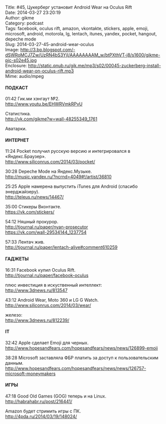 Title: #45, Цукерберг установит Android Wear на Oculus Rift  
Date: 2014-03-27 23:20:19  
Author: gikme  
Category: podcast  
Tags: facebook, oculus rift, amazon, vkontakte, stickers, apple, emoji, microsoft, android, motorola, lg, lentach, itunes, yandex, pocket, hangout, depeche mode  
Slug: 2014-03-27-45-android-wear-oculus  
Image: http://3.bp.blogspot.com/-dSWRoMCJ7Zw/UzRN4bS3YjI/AAAAAAAAM_w/btPXthVT-j8/s1600/gikme-pic-s02e45.jpg  
Enclosure: http://static.qnub.ru/gik.me/mp3/s02/00045-zuckerberg-install-android-wear-on-oculus-rift.mp3  
Mime: audio/mpeg

#### ПОДКАСТ

01:42 Гик.ми хэнгаут №2.  
<http://www.youtu.be/EHWRVmkRPvU>

Статистика.  
<http://vk.com/gikme?w=wall-48255349_1761>

Аватарки.

#### ИНТЕРНЕТ

11:24 Pocket получил русскую версию и интегрировался в «Яндекс.Браузер».  
<http://www.siliconrus.com/2014/03/pocket/>

30:28 Depeche Mode на Яндекс.Музыке.  
<http://music.yandex.ru/?ncrnd=4049#!/artist/36810>

25:25 Apple намерена выпустить iTunes для Android (спасибо  
энерджайзеру).  
<http://teleus.ru/news/14467/>

35:00 Стикеры Вконтакте.  
<https://vk.com/stickers/>

54:12 Няшный прокурор.  
<http://tjournal.ru/paper/nyan-prosecutor>  
<https://vk.com/wall-29534144_1237754>

57:33 Лентач жив.  
<http://tjournal.ru/paper/lentach-alive#comment610259>

#### ГАДЖЕТЫ

16:31 Facebook купил Oculus Rift.  
<http://tjournal.ru/paper/facebook-oculus>

плюс инвестиция в искуственный интеллект:   
<http://www.3dnews.ru/813547>

43:12 Android Wear, Moto 360 и LG G Watch.  
<http://www.siliconrus.com/2014/03/wear/>

железо:   
<http://www.3dnews.ru/812239/>

#### IT

32:42 Apple сделает Emoji для черных.  
<http://www.hopesandfears.com/hopesandfears/news/news/126899-emoji>

38:28 Microsoft заставляла ФБР платить за доступ к пользовательским  
данным.  
<http://www.hopesandfears.com/hopesandfears/news/news/126757-microsoft-moneymakers>

#### ИГРЫ

47:18 Good Old Games (GOG) теперь и на Linux.  
<http://habrahabr.ru/post/216441/>

Amazon будет стримить игры с ПК.  
<http://4pda.ru/2014/03/19/148024/>

